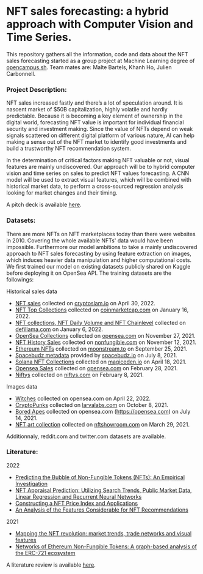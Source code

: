 # NFT sales forecasting: a hybrid approach with Computer Vision and Time Series. 
This repository gathers all the information, code and data about the NFT sales forecasting started as a group project at Machine Learning degree of [opencampus.sh](https://opencampus.sh). Team mates are: Malte Bartels, Khanh Ho, Julien Carbonnell.

### Project Description:
NFT sales increased fastly and there’s a lot of speculation around. It is nascent market of $50B capitalization, highly volatile and hardly predictable. Because it is becoming a key element of ownership in the digital world, forecasting NFT value is important for individual financial security and investment making. Since the value of NFTs depend on weak signals scattered on different digital platform of various nature, AI can help making a sense out of the NFT market to identify good investments and build a trustworthy NFT recommendation system.

In the determination of critical factors making NFT valuable or not, visual features are mainly undiscovered. Our approach will be to hybrid computer vision and time series on sales to predict NFT values forecasting. A CNN model will be used to extract visual features, which will be combined with historical market data, to perform a cross-sourced regression analysis looking for market changes and their timing.

A pitch deck is available [here](https://docs.google.com/presentation/d/1jHd8AsHRDuHgiaFrP9hq1H6JN3bmCKH4gCR4JS-Z7NQ/edit?usp=sharing). 

### Datasets:
There are more NFTs on NFT marketplaces today than there were websites in 2010. Covering the whole available NFTs' data would have been impossible. Furthermore our model ambitions to take a mainly undiscovered approach to NFT sales forecasting by using feature extraction on images, which induces heavier data manipulation and higher computational costs. We first trained our model on existing datasets publicly shared on Kaggle before deploying it on OpenSea API. The training datasets are the followings:

Historical sales data
- [NFT sales](https://www.kaggle.com/datasets/hemil26/nft-collections-dataset) collected on [cryptoslam.io](https://cryptoslam.io/) on April 30, 2022.
- [NFT Top Collections](https://www.kaggle.com/datasets/nenamalikah/nft-collections-by-sales-volume) collected on [coinmarketcap.com](https://coinmarketcap.com/nft/collections/) on January 16, 2022.
- [NFT collections, NFT Daily Volume and NFT Chainlevel](https://www.kaggle.com/datasets/sudalairajkumar/nft-dataset-from-defillama) collected on [defillama.com](https://defillama.com/nfts) on January 6, 2022.
- [OpenSea Collections](https://www.kaggle.com/datasets/mathurinache/opensea-collections) collected on [opensea.com](https://opensea.com) on November 27, 2021.
- [NFT History Sales](https://www.kaggle.com/datasets/mathurinache/nft-history-sales) collected on [nonfungible.com](https://nonfungible.com/) on November 12, 2021.
- [Ethereum NFTs](https://www.kaggle.com/datasets/simiotic/ethereum-nfts) collected on [moonstream.to](https://moonstream.to) on September 25, 2021.
- [Spacebudz metadata](https://www.kaggle.com/datasets/kabure/spacebudz-cardano-nft-complete) provided by [spacebudz.io](https://spacebudz.io/) on July 8, 2021.
- [Solana NFT Collections](https://www.kaggle.com/datasets/eyenpi/solana-nft-collections?select=Solana+NFT+Collections) collected on [magiceden.io](https://magiceden.io) on April 18, 2021.
- [Opensea Sales](https://www.kaggle.com/datasets/francescofalleni/nft-historical-sales?select=nft_sales.csv) collected on [opensea.com](https://opensea.com) on February 28, 2021.
- [Niftys](https://www.kaggle.com/datasets/cianoner/nifty-gateway-nfts) collected on [niftys.com](https://niftys.com) on February 8, 2021.

Images data
- [Witches](https://www.kaggle.com/datasets/harrywang/crypto-coven) collected on opensea.com on April 22, 2022.
- [CryptoPunks](https://www.kaggle.com/datasets/tunguz/cryptopunks) collected on [larvalabs.com](https://larvalabs.com/cryptopunks) on October 8, 2021.
- [Bored Apes](https://www.kaggle.com/datasets/stanleyjzheng/bored-apes-yacht-club) collected on opensea.com (https://opensea.com) on July 14, 2021.
- [NFT art collection](https://www.kaggle.com/datasets/vepnar/nft-art-dataset) collected on [nftshowroom.com](https://nftshowroom.com/) on March 29, 2021.

Additionnaly, reddit.com and twitter.com datasets are available. 

### Literature:
2022
- [Predicting the Bubble of Non-Fungible Tokens (NFTs): An Empirical Investigation](https://paperswithcode.com/paper/predicting-the-bubble-of-non-fungible-tokens)
- [NFT Appraisal Prediction: Utilizing Search Trends, Public Market Data, Linear Regression and Recurrent Neural Networks](https://paperswithcode.com/paper/nft-appraisal-prediction-utilizing-search)
- [Constructing a NFT Price Index and Applications](https://paperswithcode.com/paper/constructing-a-nft-price-index-and)
- [An Analysis of the Features Considerable for NFT Recommendations](https://paperswithcode.com/paper/an-analysis-of-the-features-considerable-for)

2021 
- [Mapping the NFT revolution: market trends, trade networks and visual features](https://paperswithcode.com/paper/mapping-the-nft-revolution-market-trends)
- [Networks of Ethereum Non-Fungible Tokens: A graph-based analysis of the ERC-721 ecosystem](https://cs.paperswithcode.com/paper/networks-of-ethereum-non-fungible-tokens-a)

A literature review is available [here](https://docs.google.com/presentation/d/13lzX5JJ7U8a3sf9UAFjuZBYbBgpauxM9nzDNnZ2Tc4c/edit#slide=id.g128c0eb9983_0_0).
